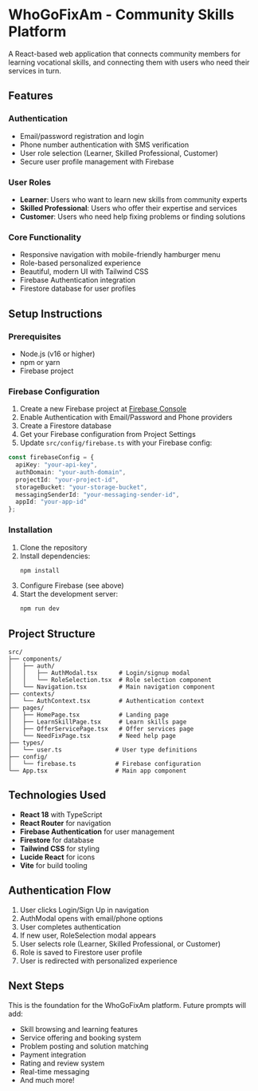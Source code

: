 # WhoGoFixAm - Community Skills Platform

A React-based web application that connects community members for learning vocational skills, and connecting them with users who need their services in turn.

## Features

### Authentication
- Email/password registration and login
- Phone number authentication with SMS verification
- User role selection (Learner, Skilled Professional, Customer)
- Secure user profile management with Firebase

### User Roles
- **Learner**: Users who want to learn new skills from community experts
- **Skilled Professional**: Users who offer their expertise and services
- **Customer**: Users who need help fixing problems or finding solutions

### Core Functionality
- Responsive navigation with mobile-friendly hamburger menu
- Role-based personalized experience
- Beautiful, modern UI with Tailwind CSS
- Firebase Authentication integration
- Firestore database for user profiles

## Setup Instructions

### Prerequisites
- Node.js (v16 or higher)
- npm or yarn
- Firebase project

### Firebase Configuration

1. Create a new Firebase project at [Firebase Console](https://console.firebase.google.com/)
2. Enable Authentication with Email/Password and Phone providers
3. Create a Firestore database
4. Get your Firebase configuration from Project Settings
5. Update `src/config/firebase.ts` with your Firebase config:

```typescript
const firebaseConfig = {
  apiKey: "your-api-key",
  authDomain: "your-auth-domain",
  projectId: "your-project-id",
  storageBucket: "your-storage-bucket",
  messagingSenderId: "your-messaging-sender-id",
  appId: "your-app-id"
};
```

### Installation

1. Clone the repository
2. Install dependencies:
   ```bash
   npm install
   ```
3. Configure Firebase (see above)
4. Start the development server:
   ```bash
   npm run dev
   ```

## Project Structure

```
src/
├── components/
│   ├── auth/
│   │   ├── AuthModal.tsx      # Login/signup modal
│   │   └── RoleSelection.tsx  # Role selection component
│   └── Navigation.tsx         # Main navigation component
├── contexts/
│   └── AuthContext.tsx        # Authentication context
├── pages/
│   ├── HomePage.tsx           # Landing page
│   ├── LearnSkillPage.tsx     # Learn skills page
│   ├── OfferServicePage.tsx   # Offer services page
│   └── NeedFixPage.tsx        # Need help page
├── types/
│   └── user.ts               # User type definitions
├── config/
│   └── firebase.ts           # Firebase configuration
└── App.tsx                   # Main app component
```

## Technologies Used

- **React 18** with TypeScript
- **React Router** for navigation
- **Firebase Authentication** for user management
- **Firestore** for database
- **Tailwind CSS** for styling
- **Lucide React** for icons
- **Vite** for build tooling

## Authentication Flow

1. User clicks Login/Sign Up in navigation
2. AuthModal opens with email/phone options
3. User completes authentication
4. If new user, RoleSelection modal appears
5. User selects role (Learner, Skilled Professional, or Customer)
6. Role is saved to Firestore user profile
7. User is redirected with personalized experience

## Next Steps

This is the foundation for the WhoGoFixAm platform. Future prompts will add:
- Skill browsing and learning features
- Service offering and booking system
- Problem posting and solution matching
- Payment integration
- Rating and review system
- Real-time messaging
- And much more!
